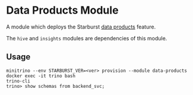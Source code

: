 # Data Products Module  

A module which deploys the Starburst [data
products](https://docs.starburst.io/latest/data-products.html) feature.

The `hive` and `insights` modules are dependencies of this module.

## Usage

    minitrino --env STARBURST_VER=<ver> provision --module data-products
    docker exec -it trino bash 
    trino-cli
    trino> show schemas from backend_svc;
